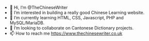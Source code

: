 - 👋 Hi, I’m @TheChineseWriter
- 👀 I’m interested in building a really good Chinese Learning website.
- 🌱 I’m currently learning HTML, CSS, Javascript, PHP and MySQL/MariaDB.
- 💞️ I’m looking to collaborate on Cantonese Dictionary projects.
- 📫 How to reach me https://www.thechinesewriter.co.uk

<!---
TheChineseWriter/TheChineseWriter is a ✨ special ✨ repository because its `README.md` (this file) appears on your GitHub profile.
You can click the Preview link to take a look at your changes.
--->
